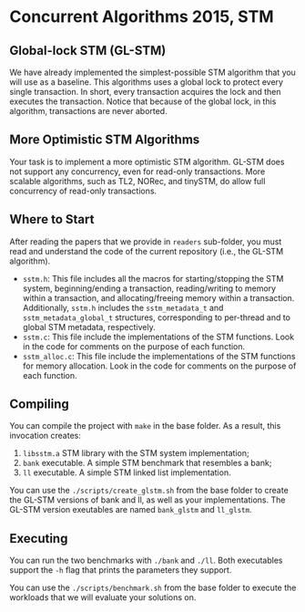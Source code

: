 Concurrent Algorithms 2015, STM
===============================

Global-lock STM (GL-STM)
------------------------

We have already implemented the simplest-possible STM algorithm that you will use as a baseline. This algorithms uses a global lock to protect every single transaction. In short, every transaction acquires the lock and then executes the transaction. Notice that because of the global lock, in this algorithm, transactions are never aborted.

More Optimistic STM Algorithms
------------------------------

Your task is to implement a more optimistic STM algorithm. GL-STM does not support any concurrency, even for read-only transactions. More scalable algorithms, such as TL2, NORec, and tinySTM, do allow full concurrency of read-only transactions.

Where to Start
--------------

After reading the papers that we provide in `readers` sub-folder, you must read and understand the code of the current repository (i.e., the GL-STM algorithm).

* `sstm.h`: This file includes all the macros for starting/stopping the STM system, beginning/ending a transaction, reading/writing to memory within a transaction, and allocating/freeing memory within a transaction. Additionally, `sstm.h` includes the `sstm_metadata_t` and `sstm_metadata_global_t` structures, corresponding to per-thread and to global STM metadata, respectively.
* `sstm.c`: This file include the implementations of the STM functions. Look in the code for comments on the purpose of each function. 
* `sstm_alloc.c`: This file include the implementations of the STM functions for memory allocation. Look in the code for comments on the purpose of each function. 

Compiling
---------

You can compile the project with `make` in the base folder. As a result, this invocation creates:

1. `libsstm.a` STM library with the STM system implementation;
2. `bank` executable. A simple STM benchmark that resembles a bank;
3. `ll` executable. A simple STM linked list implementation.

You can use the `./scripts/create_glstm.sh` from the base folder to create the GL-STM versions of bank and ll, as well as your implementations. The GL-STM version exeutables are named `bank_glstm` and `ll_glstm`.

Executing
---------

You can run the two benchmarks with `./bank` and `./ll`. Both executables support the `-h` flag that prints the parameters they support.

You can use the `./scripts/benchmark.sh` from the base folder to execute the workloads that we will evaluate your solutions on.

